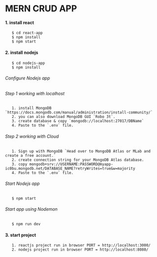 # MERN CRUD APP

#### 1. install react
       $ cd react-app
       $ npm install
       $ npm start
       
#### 2. install nodejs
       $ cd nodejs-app
       $ npm install
###### Configure Nodejs app
###### Step 1 working with localhost
       1. install MongoDB `https://docs.mongodb.com/manual/administration/install-community/`
       2. you can also download MongoDB GUI `Robo 3t`.
       3. create database & copy `mongodb://localhost:27017/DBName`
       4. Paste to the `.env` file.
###### Step 2 working with Cloud
       1. Sign up with MongoDB `Head over to MongoDB Atlas or MLab and create a free account.`
       2. create connection string for your MongoDB Atlas database.
       3. copy mongodb+srv://USERNAME:PASSWORD@myapp-ic0bu.mongodb.net/DATABASE_NAME?retryWrites=true&w=majority
       4. Paste to the `.env` file.
###### Start Nodejs app
       $ npm start
###### Start app using Nodemon
       $ npm run dev
        
#### 3. start project
       1. reactjs project run in browser PORT = http://localhost:3000/
       2. nodejs project run in browser PORT = http://localhost:8080/

